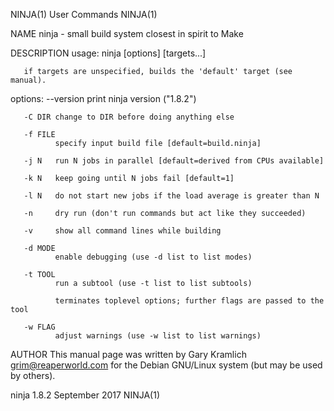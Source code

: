 NINJA(1)                                                           User Commands                                                          NINJA(1)

NAME
       ninja - small build system closest in spirit to Make

DESCRIPTION
       usage: ninja [options] [targets...]

       if targets are unspecified, builds the 'default' target (see manual).

   options:
       --version
              print ninja version ("1.8.2")

       -C DIR change to DIR before doing anything else

       -f FILE
              specify input build file [default=build.ninja]

       -j N   run N jobs in parallel [default=derived from CPUs available]

       -k N   keep going until N jobs fail [default=1]

       -l N   do not start new jobs if the load average is greater than N

       -n     dry run (don't run commands but act like they succeeded)

       -v     show all command lines while building

       -d MODE
              enable debugging (use -d list to list modes)

       -t TOOL
              run a subtool (use -t list to list subtools)

              terminates toplevel options; further flags are passed to the tool

       -w FLAG
              adjust warnings (use -w list to list warnings)

AUTHOR
       This manual page was written by Gary Kramlich <grim@reaperworld.com> for the Debian GNU/Linux system (but may be used by others).

ninja 1.8.2                                                       September 2017                                                          NINJA(1)
